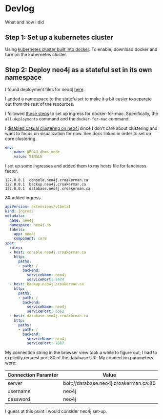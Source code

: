 # Devlog

What and how I did

## Step 1: Set up a kubernetes cluster

Using [kubernetes cluster built into docker](https://www.docker.com/products/kubernetes). To enable, download docker
and turn on the kubernetes cluster.

## Step 2: Deploy neo4j as a stateful set in its own namespace

I found deployment files for neo4j [here](https://github.com/neo4j-contrib/kubernetes-neo4j).

I added a namespace to the statefulset to make it a bit easier to separate out from the rest of the resources.

I followed [these steps](https://github.com/kubernetes/ingress-nginx/blob/master/docs/deploy/index.md) to set up ingress
for docker-for-mac. Specifically, the `all-deployments` command and the `docker-for-mac` command.

I [disabled casual clustering on neo4j](https://neo4j.com/docs/operations-manual/current/docker/configuration/) since 
I don't care about clustering and want to focus on visualization for now. See docs linked in order to set up core 
clustering.

```yaml
env:
  - name: NEO4J_dbms_mode
    value: SINGLE
```

I set up some ingresses and added them to my hosts file for fanciness factor.

```
127.0.0.1  console.neo4j.croakerman.ca
127.0.0.1  backup.neo4j.croakerman.ca
127.0.0.1  database.neo4j.croakerman.ca
```

&& added ingress

```yaml
apiVersion: extensions/v1beta1
kind: Ingress
metadata:
  name: neo4j
  namespace: neo4j-ns
  labels:
    app: neo4j
    component: core
spec:
  rules:
  - host: console.neo4j.croakerman.ca
    http:
      paths:
      - path: /
        backend:
          serviceName: neo4j
          servicePort: 7474
  - host: backup.neo4j.croakerman.ca
    http:
      paths:
      - path: /
        backend:
          serviceName: neo4j
          servicePort: 6362
  - host: database.neo4j.croakerman.ca
    http:
      paths:
      - path: /
        backend:
          serviceName: neo4j
          servicePort: 7687
```

My connection string in the browser view took a while to figure out; I had to explicitly request port 80 of the 
database URI. My connection parameters were:

| Connection Paramter | Value                                  |
| ------------------- | -------------------------------------- |
| server              | bolt://database.neo4j.croakerman.ca:80 |
| username            | neo4j                                  |
| password            | neo4j                                  |

I guess at this point I would consider neo4j set-up.